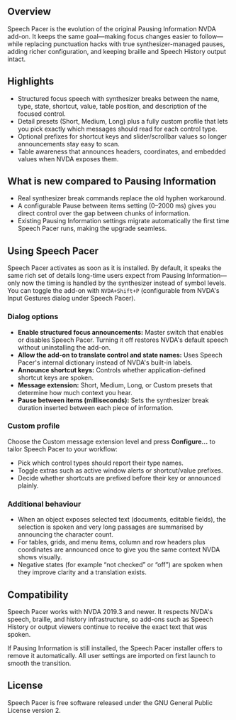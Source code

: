 ## Overview
Speech Pacer is the evolution of the original Pausing Information NVDA add-on. It keeps the same goal—making focus changes easier to follow—while replacing punctuation hacks with true synthesizer-managed pauses, adding richer configuration, and keeping braille and Speech History output intact. 

## Highlights
- Structured focus speech with synthesizer breaks between the name, type, state, shortcut, value, table position, and description of the focused control.
- Detail presets (Short, Medium, Long) plus a fully custom profile that lets you pick exactly which messages should read for each control type.
- Optional prefixes for shortcut keys and slider/scrollbar values so longer announcements stay easy to scan.
- Table awareness that announces headers, coordinates, and embedded values when NVDA exposes them.

## What is new compared to Pausing Information
- Real synthesizer break commands replace the old hyphen workaround.
- A configurable Pause between items setting (0–2000 ms) gives you direct control over the gap between chunks of information.
- Existing Pausing Information settings migrate automatically the first time Speech Pacer runs, making the upgrade seamless.

## Using Speech Pacer
Speech Pacer activates as soon as it is installed. By default, it speaks the same rich set of details long-time users expect from Pausing Information—only now the timing is handled by the synthesizer instead of symbol levels. You can toggle the add-on with `NVDA+Shift+P` (configurable from NVDA's Input Gestures dialog under Speech Pacer).

### Dialog options
- **Enable structured focus announcements:** Master switch that enables or disables Speech Pacer. Turning it off restores NVDA's default speech without uninstalling the add-on.
- **Allow the add-on to translate control and state names:** Uses Speech Pacer's internal dictionary instead of NVDA's built-in labels.
- **Announce shortcut keys:** Controls whether application-defined shortcut keys are spoken.
- **Message extension:** Short, Medium, Long, or Custom presets that determine how much context you hear.
- **Pause between items (milliseconds):** Sets the synthesizer break duration inserted between each piece of information.

### Custom profile
Choose the Custom message extension level and press **Configure…** to tailor Speech Pacer to your workflow:
- Pick which control types should report their type names.
- Toggle extras such as active window alerts or shortcut/value prefixes.
- Decide whether shortcuts are prefixed before their key or announced plainly.

### Additional behaviour
- When an object exposes selected text (documents, editable fields), the selection is spoken and very long passages are summarised by announcing the character count.
- For tables, grids, and menu items, column and row headers plus coordinates are announced once to give you the same context NVDA shows visually.
- Negative states (for example “not checked” or “off”) are spoken when they improve clarity and a translation exists.

## Compatibility
Speech Pacer works with NVDA 2019.3 and newer. It respects NVDA's speech, braille, and history infrastructure, so add-ons such as Speech History or output viewers continue to receive the exact text that was spoken.

If Pausing Information is still installed, the Speech Pacer installer offers to remove it automatically. All user settings are imported on first launch to smooth the transition.

## License
Speech Pacer is free software released under the GNU General Public License version 2.
